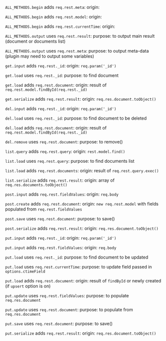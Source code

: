 `ALL_METHODS.begin` adds `req.rest.meta`:
    origin: 

`ALL_METHODS.begin` adds `req.rest.model`:
    origin: 

`ALL_METHODS.begin` adds `req.rest.currentTime`:
    origin: 

`ALL_METHODS.output` uses `req.rest.result`:
    purpose: to output main result (document or documents list)

`ALL_METHODS.output` uses `req.rest.meta`:
    purpose: to output meta-data (plugin may need to output some variables)

`get.input` adds `req.rest._id`:
    origin: `req.param('_id')`

`get.load` uses `req.rest._id`:
    purpose: to find document

`get.load` adds `req.rest.document`:
    origin: result of `req.rest.model.findById(req.rest._id)`

`get.serialize` adds `req.rest.result`:
    origin: `req.res.document.toObject()`

`del.input` adds `req.rest._id`:
    origin: `req.param('_id')`

`del.load` uses `req.rest._id`:
    purpose: to find document to be deleted

`del.load` adds `req.rest.document`:
    origin: result of `req.rest.model.findById(req.rest._id)`

`del.remove` uses `req.rest.document`:
    purpose: to remove()

`list.query` adds `req.rest.query`:
    origin: `rest.model.find()`

`list.load` uses `req.rest.query`:
    purpose: to find documents list

`list.load` adds `req.rest.documents`:
    origin: result of `req.rest.query.exec()`

`list.serialize` adds `req.rest.result`:
    origin: array of `req.res.documents.toObject()`

`post.input` adds `req.rest.fieldValues`:
    origin: `req.body`

`post.create` adds `req.rest.document`:
    origin: `new req.rest.model` with fields populated from `req.rest.fieldValues`

`post.save` uses `req.rest.document`:
    purpose: to save()

`post.serialize` adds `req.rest.result`:
    origin: `req.res.document.toObject()`

`put.input` adds `req.rest._id`:
    origin: `req.param('_id')`

`put.input` adds `req.rest.fieldValues`:
    origin: `req.body`

`put.load` uses `req.rest._id`:
    purpose: to find document to be updated

`put.load` uses `req.rest.currentTime`:
    purpose: to update field passed in `options.ctimeField`

`put.load` adds `req.rest.document`:
    origin: result of `findById` or newly created (if `upsert` option is on)

`put.update` uses `req.rest.fieldValues`:
    purpose: to populate `req.res.document`

`put.update` uses `req.rest.document`:
    purpose: to populate from `req.res.document`

`put.save` uses `req.rest.document`:
    purpose: to save()

`put.serialize` adds `req.rest.result`:
    origin: `req.res.document.toObject()`

